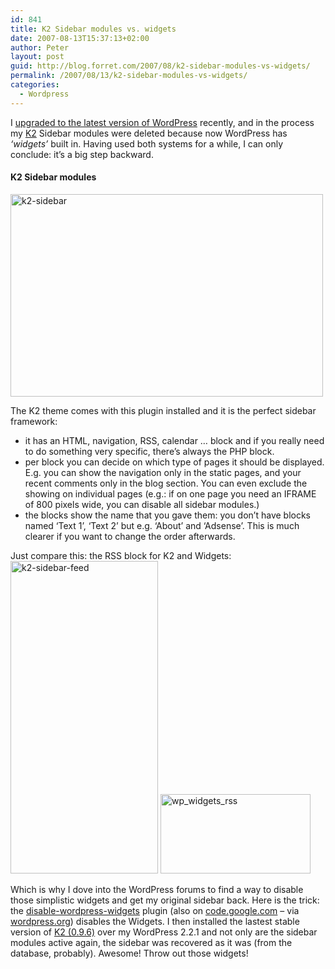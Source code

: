 ```yaml
---
id: 841
title: K2 Sidebar modules vs. widgets
date: 2007-08-13T15:37:13+02:00
author: Peter
layout: post
guid: http://blog.forret.com/2007/08/k2-sidebar-modules-vs-widgets/
permalink: /2007/08/13/k2-sidebar-modules-vs-widgets/
categories:
  - Wordpress
---
```

I [upgraded to the latest version of WordPress](http://blog.forret.com/2007/07/test-your-karma-early-in-the-morning/) recently, and in the process my [K2](http://getk2.com/) Sidebar modules were deleted because now WordPress has _&#8216;widgets&#8217;_ built in. Having used both systems for a while, I can only conclude: it&#8217;s a big step backward.

#### K2 Sidebar modules

[<img loading="lazy" width="500" src="http://farm2.static.flickr.com/1392/1103843665_fcb8cefb67.jpg" alt="k2-sidebar" height="324" />](http://www.flickr.com/photos/pforret/1103843665/ "Photo Sharing")

The K2 theme comes with this plugin installed and it is the perfect sidebar framework:

  * it has an HTML, navigation, RSS, calendar &#8230; block and if you really need to do something very specific, there&#8217;s always the PHP block.
  * per block you can decide on which type of pages it should be displayed. E.g. you can show the navigation only in the static pages, and your recent comments only in the blog section. You can even exclude the showing on individual pages (e.g.: if on one page you need an IFRAME of 800 pixels wide, you can disable all sidebar modules.)
  * the blocks show the name that you gave them: you don&#8217;t have blocks named &#8216;Text 1&#8217;, &#8216;Text 2&#8217; but e.g. &#8216;About&#8217; and &#8216;Adsense&#8217;. This is much clearer if you want to change the order afterwards.

Just compare this: the RSS block for K2 and Widgets:  
[<img loading="lazy" width="236" src="http://farm2.static.flickr.com/1306/1103843121_50826cd7ee.jpg" alt="k2-sidebar-feed" height="500" />](http://www.flickr.com/photos/pforret/1103843121/ "Photo Sharing") [<img loading="lazy" width="240" src="http://farm2.static.flickr.com/1130/1103848243_e722b84928_m.jpg" alt="wp_widgets_rss" height="127" />](http://www.flickr.com/photos/pforret/1103848243/ "Photo Sharing")

Which is why I dove into the WordPress forums to find a way to disable those simplistic widgets and get my original sidebar back. Here is the trick: the [disable-wordpress-widgets](http://schulte.mn/2007/05/04/disable-wordpress-widgets/) plugin (also on [code.google.com](http://code.google.com/p/kaytwo/issues/detail?id=284) &#8211; via [wordpress.org](http://wordpress.org/extend/plugins/disable-wordpress-widgets/)) disables the Widgets. I then installed the lastest stable version of [K2 (0.9.6)](http://getk2.com/download/) over my WordPress 2.2.1 and not only are the sidebar modules active again, the sidebar was recovered as it was (from the database, probably). Awesome! Throw out those widgets!